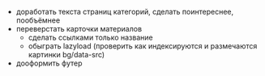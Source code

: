 - доработать текста страниц категорий, сделать поинтереснее, пообъёмнее
- переверстать карточки материалов
  - сделать ссылками только название
  - обыграть lazyload (проверить как индексируются и размечаются картинки bg/data-src)
- дооформить футер
